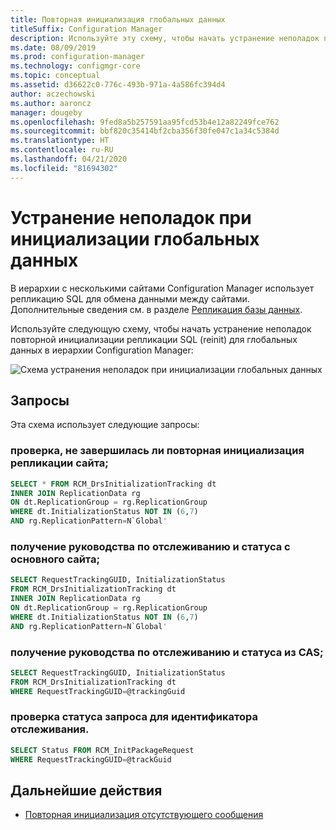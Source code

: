 ```yaml
---
title: Повторная инициализация глобальных данных
titleSuffix: Configuration Manager
description: Используйте эту схему, чтобы начать устранение неполадок повторной инициализации репликации SQL для глобальных данных в иерархии Configuration Manager
ms.date: 08/09/2019
ms.prod: configuration-manager
ms.technology: configmgr-core
ms.topic: conceptual
ms.assetid: d36622c0-776c-493b-971a-4a586fc394d4
author: aczechowski
ms.author: aaroncz
manager: dougeby
ms.openlocfilehash: 9fed8a5b257591aa95fcd53b4e12a82249fce762
ms.sourcegitcommit: bbf820c35414bf2cba356f30fe047c1a34c5384d
ms.translationtype: HT
ms.contentlocale: ru-RU
ms.lasthandoff: 04/21/2020
ms.locfileid: "81694302"
---
```

# <a name="troubleshoot-global-data-reinit"></a>Устранение неполадок при инициализации глобальных данных

В иерархии с несколькими сайтами Configuration Manager использует репликацию SQL для обмена данными между сайтами. Дополнительные сведения см. в разделе [Репликация базы данных](../../../plan-design/hierarchy/database-replication.md).

Используйте следующую схему, чтобы начать устранение неполадок повторной инициализации репликации SQL (reinit) для глобальных данных в иерархии Configuration Manager:

![Схема устранения неполадок при инициализации глобальных данных](media/global-data-reinit.svg)

## <a name="queries"></a>Запросы

Эта схема использует следующие запросы:

### <a name="check-if-site-replication-hasnt-finished-reinit"></a>проверка, не завершилась ли повторная инициализация репликации сайта;

```sql
SELECT * FROM RCM_DrsInitializationTracking dt
INNER JOIN ReplicationData rg
ON dt.ReplicationGroup = rg.ReplicationGroup
WHERE dt.InitializationStatus NOT IN (6,7)
AND rg.ReplicationPattern=N`Global'
```

### <a name="get-the-trackingguid--status-from-the-primary-site"></a>получение руководства по отслеживанию и статуса с основного сайта;

```sql
SELECT RequestTrackingGUID, InitializationStatus
FROM RCM_DrsInitializationTracking dt
INNER JOIN ReplicationData rg
ON dt.ReplicationGroup = rg.ReplicationGroup
WHERE dt.InitializationStatus NOT IN (6,7)
AND rg.ReplicationPattern=N`Global'
```

### <a name="get-the-trackingguid--status-from-the-cas"></a>получение руководства по отслеживанию и статуса из CAS;

```sql
SELECT RequestTrackingGUID, InitializationStatus
FROM RCM_DrsInitializationTracking dt
WHERE RequestTrackingGUID=@trackingGuid
```

### <a name="check-request-status-for-the-tracking-id"></a>проверка статуса запроса для идентификатора отслеживания.

```sql
SELECT Status FROM RCM_InitPackageRequest
WHERE RequestTrackingGUID=@trackGuid
```

## <a name="next-steps"></a>Дальнейшие действия

- [Повторная инициализация отсутствующего сообщения](reinit-missing-message.md)
